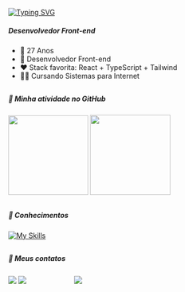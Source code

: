 [![Typing SVG](https://readme-typing-svg.herokuapp.com/?lines=<HelloWorld+/>&size=64&height=100&width=1920&center=true&color=61D9FA)](https://git.io/typing-svg)

##### Desenvolvedor Front-end

- 🎂 27 Anos
- 💼 Desenvolvedor Front-end
- ❤️ Stack favorita: React + TypeScript + Tailwind
- 👨‍🎓 Cursando Sistemas para Internet

<div>

##

##### 🤖 Minha atividade no GitHub
  
<div>
  <img height="160em" src="https://github-readme-streak-stats.herokuapp.com/?user=heloriel&hide_border=true&theme=react" />
  <img height="161em" src="https://github-readme-stats.vercel.app/api/top-langs/?username=heloriel&layout=compact&langs_count=7&theme=react&border_radius=4&hide_border=true"/>
</div>
 
 ##
   
 ##### 🧠 Conhecimentos
 
 [![My Skills](https://skillicons.dev/icons?i=html,css,sass,tailwind,bootstrap,js,typescript,react,nextjs,php,laravel,graphql,python)](https://skillicons.dev)
 
 ##
 
  ##### 💬 Meus contatos
  
  <div>
    <a href="https://www.linkedin.com/in/matheus-andrade-ba2b16226/" target="_blank"><img src="https://img.shields.io/badge/-LinkedIn-%230077B5?style=for-the-badge&logo=linkedin&logoColor=white" target="_blank"></a>
     <a href = "mailto:andradematheus.dev@gmail.com"><img src="https://img.shields.io/badge/-Gmail-%23333?style=for-the-badge&logo=gmail&logoColor=white" target="_blank"></a>
 <a href="https://codepen.io/heloriel" target="_blank"><svg xmlns="http://www.w3.org/2000/svg" xmlns:xlink="http://www.w3.org/1999/xlink" width="92" height="20"><img src="https://img.shields.io/badge/Codepen.io-282A31?style=for-the-badge&logo=Codepen&logoColor=white" target="_blank"></a>
  </div>
